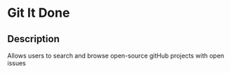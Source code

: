 # Git It Done

## Description

Allows users to search and browse open-source gitHub projects with open issues